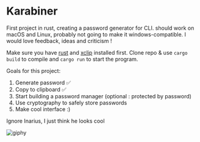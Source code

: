 # Karabiner
First project in rust, creating a password generator for CLI. should work on macOS and Linux, probably not going to make it windows-compatible. I would love feedback, ideas and criticism !

Make sure you have [rust](https://www.rust-lang.org/tools/install) and [xclip](https://github.com/astrand/xclip) installed first.
Clone repo & use ```cargo build``` to compile and ```cargo run``` to start the program.

Goals for this project:
  1. Generate password ✅
  2. Copy to clipboard ✅
  3. Start building a password manager (optional : protected by password)
  4. Use cryptography to safely store passwords
  5. Make cool interface :)
  
Ignore Inarius, I just think he looks cool

![giphy](https://user-images.githubusercontent.com/68069187/229680290-2fe9855b-63d3-4b97-a0c1-642b5d319867.gif)
